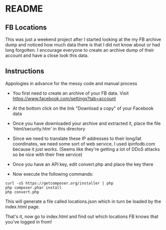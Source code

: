 README
======

FB Locations
------------

This was just a weekend project after I started looking at the my FB archive dump and noticed
how much data there is that I did not know about or had long forgotten. I encourage everyone to create
an archive dump of their account and have a close look this data.


Instructions
------------

Appologies in advance for the messy code and manual process

* You first need to create an archive of your FB data. Visit https://www.facebook.com/settings?tab=account

* At the bottom click on the link "Download a copy" of your Facebook data

* Once you have downloaded your archive and extracted it, place the file 'html/security.htm' in this directory

* Since we need to translate these IP addresses to their long/lat coordinates, we need some sort of web
  service, I used ipinfodb.com because it just works. (Seems like they're getting a lot of DDoS attacks
  so be nice with their free service)

* Once you have an API key, edit convert.php and place the key there

* Now execute the following commands:

```
curl -sS https://getcomposer.org/installer | php
php composer.phar install
php convert.php
```

This will generate a file called locations.json which in turn be loaded by the index.html page.

That's it, now go to index.html and find out which locations FB knows that you've logged in from!


